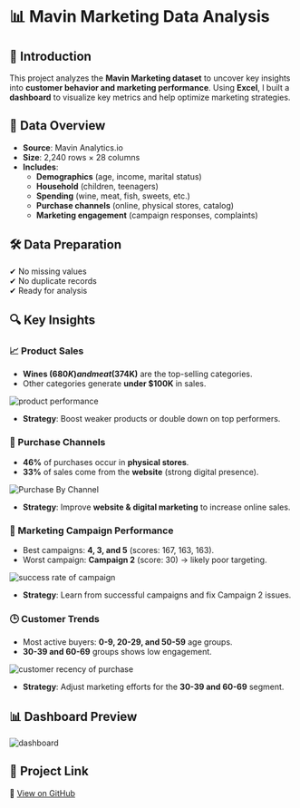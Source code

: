 # 📊 Mavin Marketing Data Analysis  

## 📌 Introduction  
This project analyzes the **Mavin Marketing dataset** to uncover key insights into **customer behavior and marketing performance**. Using **Excel**, I built a **dashboard** to visualize key metrics and help optimize marketing strategies.  

## 📁 Data Overview  
- **Source**: Mavin Analytics.io  
- **Size**: 2,240 rows × 28 columns  
- **Includes**:  
  - **Demographics** (age, income, marital status)  
  - **Household** (children, teenagers)  
  - **Spending** (wine, meat, fish, sweets, etc.)  
  - **Purchase channels** (online, physical stores, catalog)  
  - **Marketing engagement** (campaign responses, complaints)  

## 🛠️ Data Preparation  
✔ No missing values  
✔ No duplicate records  
✔ Ready for analysis  

## 🔍 Key Insights  

### **📈 Product Sales**  
- **Wines ($680K) and meat ($374K)** are the top-selling categories.  
- Other categories generate **under $100K** in sales.
  
![product performance](https://github.com/user-attachments/assets/9a6f9a8d-12bb-46c2-823a-471cabf6b15b) 

- **Strategy**: Boost weaker products or double down on top performers.
   


### **🛒 Purchase Channels**  
- **46%** of purchases occur in **physical stores**.  
- **33%** of sales come from the **website** (strong digital presence).

![Purchase By Channel](https://github.com/user-attachments/assets/275cdee6-0aef-49d3-8e0d-2df75f41fbca)
  
- **Strategy**: Improve **website & digital marketing** to increase online sales.
   


### **📢 Marketing Campaign Performance**  
- Best campaigns: **4, 3, and 5** (scores: 167, 163, 163).  
- Worst campaign: **Campaign 2** (score: 30) → likely poor targeting.

 ![success rate of campaign](https://github.com/user-attachments/assets/ecd45673-12a5-4450-bba1-3900c0fc3924)
 
- **Strategy**: Learn from successful campaigns and fix Campaign 2 issues.
  


### **🕒 Customer Trends**  
- Most active buyers: **0-9, 20-29, and 50-59** age groups.  
- **30-39 and 60-69** groups shows low engagement.

![customer recency of purchase](https://github.com/user-attachments/assets/8e02afca-882b-45b2-9dc3-ece4fe5ba33f)

- **Strategy**: Adjust marketing efforts for the **30-39 and 60-69** segment.
    


## 📊 Dashboard Preview  
  ![dashboard](https://github.com/user-attachments/assets/57b1d5e1-b024-43ae-9838-70fefc066854)
  
  
  ## 📎 Project Link
  🔗 [View on GitHub](https://github.com/oziohuzainab/maven-marketing-analysis/blob/main/first%20project%20(2).xlsx)

